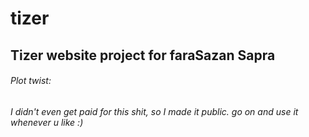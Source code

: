 # tizer
## Tizer website project for faraSazan Sapra

###### Plot twist:

###### I didn't even get paid for this shit, so I made it public. go on and use it whenever u like :)
